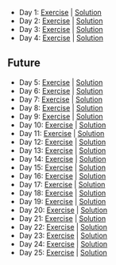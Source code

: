 - Day 1: [Exercise](https://adventofcode.com/2022/day/1) | [Solution](https://github.com/LoicH/coding_challenges/blob/main/advent_of_code_2022/1.py)
- Day 2: [Exercise](https://adventofcode.com/2022/day/2) | [Solution](https://github.com/LoicH/coding_challenges/blob/main/advent_of_code_2022/2.py)
- Day 3: [Exercise](https://adventofcode.com/2022/day/3) | [Solution](https://github.com/LoicH/coding_challenges/blob/main/advent_of_code_2022/3.py)
- Day 4: [Exercise](https://adventofcode.com/2022/day/4) | [Solution](https://github.com/LoicH/coding_challenges/blob/main/advent_of_code_2022/4.py)
## Future
- Day 5: [Exercise](https://adventofcode.com/2022/day/5) | [Solution](https://github.com/LoicH/coding_challenges/blob/main/advent_of_code_2022/5.py)
- Day 6: [Exercise](https://adventofcode.com/2022/day/6) | [Solution](https://github.com/LoicH/coding_challenges/blob/main/advent_of_code_2022/6.py)
- Day 7: [Exercise](https://adventofcode.com/2022/day/7) | [Solution](https://github.com/LoicH/coding_challenges/blob/main/advent_of_code_2022/7.py)
- Day 8: [Exercise](https://adventofcode.com/2022/day/8) | [Solution](https://github.com/LoicH/coding_challenges/blob/main/advent_of_code_2022/8.py)
- Day 9: [Exercise](https://adventofcode.com/2022/day/9) | [Solution](https://github.com/LoicH/coding_challenges/blob/main/advent_of_code_2022/9.py)
- Day 10: [Exercise](https://adventofcode.com/2022/day/10) | [Solution](https://github.com/LoicH/coding_challenges/blob/main/advent_of_code_2022/10.py)
- Day 11: [Exercise](https://adventofcode.com/2022/day/11) | [Solution](https://github.com/LoicH/coding_challenges/blob/main/advent_of_code_2022/11.py)
- Day 12: [Exercise](https://adventofcode.com/2022/day/12) | [Solution](https://github.com/LoicH/coding_challenges/blob/main/advent_of_code_2022/12.py)
- Day 13: [Exercise](https://adventofcode.com/2022/day/13) | [Solution](https://github.com/LoicH/coding_challenges/blob/main/advent_of_code_2022/13.py)
- Day 14: [Exercise](https://adventofcode.com/2022/day/14) | [Solution](https://github.com/LoicH/coding_challenges/blob/main/advent_of_code_2022/14.py)
- Day 15: [Exercise](https://adventofcode.com/2022/day/15) | [Solution](https://github.com/LoicH/coding_challenges/blob/main/advent_of_code_2022/15.py)
- Day 16: [Exercise](https://adventofcode.com/2022/day/16) | [Solution](https://github.com/LoicH/coding_challenges/blob/main/advent_of_code_2022/16.py)
- Day 17: [Exercise](https://adventofcode.com/2022/day/17) | [Solution](https://github.com/LoicH/coding_challenges/blob/main/advent_of_code_2022/17.py)
- Day 18: [Exercise](https://adventofcode.com/2022/day/18) | [Solution](https://github.com/LoicH/coding_challenges/blob/main/advent_of_code_2022/18.py)
- Day 19: [Exercise](https://adventofcode.com/2022/day/19) | [Solution](https://github.com/LoicH/coding_challenges/blob/main/advent_of_code_2022/19.py)
- Day 20: [Exercise](https://adventofcode.com/2022/day/20) | [Solution](https://github.com/LoicH/coding_challenges/blob/main/advent_of_code_2022/20.py)
- Day 21: [Exercise](https://adventofcode.com/2022/day/21) | [Solution](https://github.com/LoicH/coding_challenges/blob/main/advent_of_code_2022/21.py)
- Day 22: [Exercise](https://adventofcode.com/2022/day/22) | [Solution](https://github.com/LoicH/coding_challenges/blob/main/advent_of_code_2022/22.py)
- Day 23: [Exercise](https://adventofcode.com/2022/day/23) | [Solution](https://github.com/LoicH/coding_challenges/blob/main/advent_of_code_2022/22.py)
- Day 24: [Exercise](https://adventofcode.com/2022/day/24) | [Solution](https://github.com/LoicH/coding_challenges/blob/main/advent_of_code_2022/22.py)
- Day 25: [Exercise](https://adventofcode.com/2022/day/25) | [Solution](https://github.com/LoicH/coding_challenges/blob/main/advent_of_code_2022/22.py)
